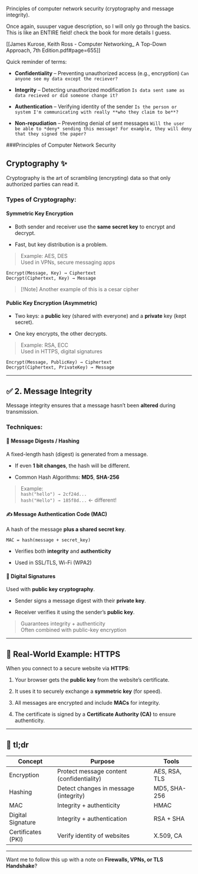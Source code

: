Principles of computer network security (cryptography and message integrity).

Once again, suuuper vague description, so I will only go through the basics. This is like an ENTIRE field!
check the book for more details I guess. 

[[James Kurose, Keith Ross - Computer Networking_ A Top-Down Approach, 7th Edition.pdf#page=655]]


Quick reminder of terms:


- **Confidentiality** – Preventing unauthorized access (e.g., encryption)
	`Can anyone see my data except the reciever?`
    
- **Integrity** – Detecting unauthorized modification
	`Is data sent same as data recieved or did someone change it?`
	
- **Authentication** – Verifying identity of the sender
	`Is the person or system I'm communicating with really **who they claim to be**?`
	
- **Non-repudiation** – Preventing denial of sent messages
	`Will the user be able to *deny* sending this message? For example, they will deny that they signed the paper? `



###Principles of Computer Network Security


## Cryptography ✨

Cryptography is the art of scrambling (encrypting) data so that only authorized parties can read it.

### Types of Cryptography:

####  **Symmetric Key Encryption**

- Both sender and receiver use the **same secret key** to encrypt and decrypt.
    
- Fast, but key distribution is a problem.
    

> Example: AES, DES  
> Used in VPNs, secure messaging apps

```plaintext
Encrypt(Message, Key) → Ciphertext  
Decrypt(Ciphertext, Key) → Message
```

> [!Note] Another example of this is a cesar cipher
#### **Public Key Encryption (Asymmetric)**

- Two keys: a **public** key (shared with everyone) and a **private** key (kept secret).
    
- One key encrypts, the other decrypts.
    

> Example: RSA, ECC  
> Used in HTTPS, digital signatures

```plaintext
Encrypt(Message, PublicKey) → Ciphertext  
Decrypt(Ciphertext, PrivateKey) → Message
```

---

## ✅ 2. **Message Integrity**

Message integrity ensures that a message hasn’t been **altered** during transmission.

### Techniques:

#### 🔘 **Message Digests / Hashing**

A fixed-length hash (digest) is generated from a message.

- If even **1 bit changes**, the hash will be different.
    
- Common Hash Algorithms: **MD5**, **SHA-256**
    

> Example:  
> `hash("hello") → 2cf24d...`  
> `hash("Hello") → 185f8d...` ← different!

#### ✍️ **Message Authentication Code (MAC)**

A hash of the message **plus a shared secret key**.

```plaintext
MAC = hash(message + secret_key)
```

- Verifies both **integrity** and **authenticity**
    
- Used in SSL/TLS, Wi-Fi (WPA2)
    

#### 🔏 **Digital Signatures**

Used with **public key cryptography**.

- Sender signs a message digest with their **private key**.
    
- Receiver verifies it using the sender’s **public key**.
    

> Guarantees integrity + authenticity  
> Often combined with public-key encryption

---

## 📎 Real-World Example: HTTPS

When you connect to a secure website via **HTTPS**:

1. Your browser gets the **public key** from the website’s certificate.
    
2. It uses it to securely exchange a **symmetric key** (for speed).
    
3. All messages are encrypted and include **MACs** for integrity.
    
4. The certificate is signed by a **Certificate Authority (CA)** to ensure authenticity.
    

---

## 🧠 tl;dr

|**Concept**|**Purpose**|**Tools**|
|---|---|---|
|Encryption|Protect message content (confidentiality)|AES, RSA, TLS|
|Hashing|Detect changes in message (integrity)|MD5, SHA-256|
|MAC|Integrity + authenticity|HMAC|
|Digital Signature|Integrity + authentication|RSA + SHA|
|Certificates (PKI)|Verify identity of websites|X.509, CA|

---

Want me to follow this up with a note on **Firewalls, VPNs, or TLS Handshake**?